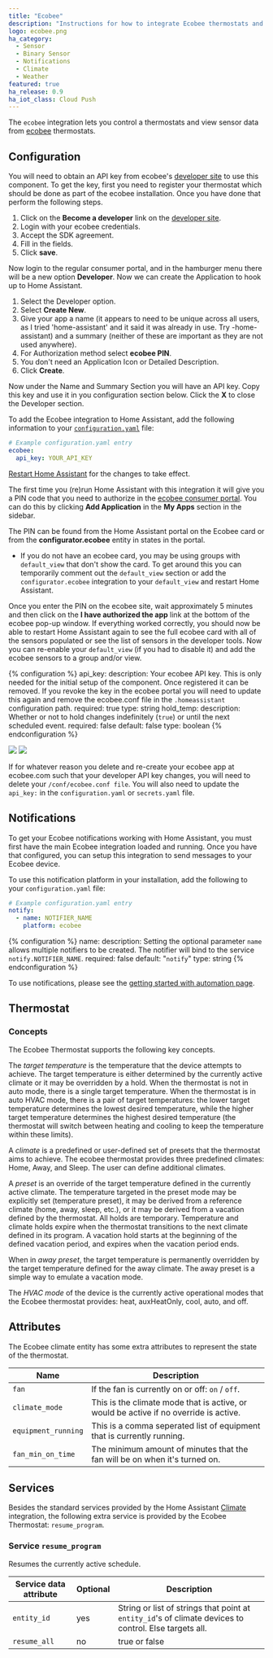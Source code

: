 ```yaml
---
title: "Ecobee"
description: "Instructions for how to integrate Ecobee thermostats and sensors within Home Assistant."
logo: ecobee.png
ha_category:
  - Sensor
  - Binary Sensor
  - Notifications
  - Climate
  - Weather
featured: true
ha_release: 0.9
ha_iot_class: Cloud Push
---
```


The `ecobee` integration lets you control a thermostats and view sensor data from [ecobee](https://www.ecobee.com) thermostats.

## Configuration

You will need to obtain an API key from ecobee's [developer site](https://www.ecobee.com/developers/) to use this component. To get the key, first you need to register your thermostat which should be done as part of the ecobee installation. Once you have done that perform the following steps.

1. Click on the **Become a developer** link on the [developer site](https://www.ecobee.com/developers/).
2. Login with your ecobee credentials.
3. Accept the SDK agreement.
4. Fill in the fields.
5. Click **save**.

Now login to the regular consumer portal, and in the hamburger menu there will be a new option **Developer**. Now we can create the Application to hook up to Home Assistant.

1. Select the Developer option.
2. Select **Create New**.
3. Give your app a name (it appears to need to be unique across all users, as I tried 'home-assistant' and it said it was already in use. Try <yournameoralias>-home-assistant) and a summary (neither of these are important as they are not used anywhere).
4. For Authorization method select **ecobee PIN**.
5. You don't need an Application Icon or Detailed Description.
6. Click **Create**.

Now under the Name and Summary Section you will have an API key. Copy this key and use it in you configuration section below. Click the **X** to close the Developer section.

To add the Ecobee integration to Home Assistant, add the following information to your [`configuration.yaml`](/docs/configuration/) file:

```yaml
# Example configuration.yaml entry
ecobee:
  api_key: YOUR_API_KEY
```

[Restart Home Assistant](/docs/configuration/#reloading-changes) for the changes to take effect.

The first time you (re)run Home Assistant with this integration it will give you a PIN code that you need to authorize in the [ecobee consumer portal](https://www.ecobee.com/consumerportal/index.html). You can do this by clicking **Add Application** in the **My Apps** section in the sidebar.

The PIN can be found from the Home Assistant portal on the Ecobee card or from the **configurator.ecobee** entity in states in the portal.

- If you do not have an ecobee card, you may be using groups with `default_view` that don't show the card. To get around this you can temporarily comment out the `default_view` section or add the `configurator.ecobee` integration to your `default_view` and restart Home Assistant.

Once you enter the PIN on the ecobee site, wait approximately 5 minutes and then click on the **I have authorized the app** link at the bottom of the ecobee pop-up window. If everything worked correctly, you should now be able to restart Home Assistant again to see the full ecobee card with all of the sensors populated or see the list of sensors in the developer tools. Now you can re-enable your `default_view` (if you had to disable it) and add the ecobee sensors to a group and/or view.

{% configuration %}
api_key:
  description: Your ecobee API key. This is only needed for the initial setup of the component. Once registered it can be removed. If you revoke the key in the ecobee portal you will need to update this again and remove the ecobee.conf file in the `.homeassistant` configuration path.
  required: true
  type: string
hold_temp:
  description: Whether or not to hold changes indefinitely (`true`) or until the next scheduled event.
  required: false
  default: false
  type: boolean
{% endconfiguration %}

<p class='img'>
  <img src='{{site_root}}/images/screenshots/ecobee-sensor-badges.png' />
  <img src='{{site_root}}/images/screenshots/ecobee-thermostat-card.png' />
</p>

If for whatever reason you delete and re-create your ecobee app at ecobee.com such that your developer API key changes, you will need to delete your `/conf/ecobee.conf file`. You will also need to update the `api_key:` in the `configuration.yaml` or `secrets.yaml` file.

## Notifications

To get your Ecobee notifications working with Home Assistant, you must first have the main Ecobee integration loaded and running. Once you have that configured, you can setup this integration to send messages to your Ecobee device.

To use this notification platform in your installation, add the following to your `configuration.yaml` file:

```yaml
# Example configuration.yaml entry
notify:
  - name: NOTIFIER_NAME
    platform: ecobee
```

{% configuration %}
name:
  description: Setting the optional parameter `name` allows multiple notifiers to be created. The notifier will bind to the service `notify.NOTIFIER_NAME`.
  required: false
  default: "`notify`"
  type: string
{% endconfiguration %}

To use notifications, please see the [getting started with automation page](/getting-started/automation/).

## Thermostat

### Concepts

The Ecobee Thermostat supports the following key concepts.

The _target temperature_ is the temperature that the device attempts
to achieve. The target temperature is either determined by the
currently active climate or it may be overridden by a hold. When the
thermostat is not in auto mode, there is a single target
temperature. When the thermostat is in auto HVAC mode, there is a
pair of target temperatures: the lower target temperature determines
the lowest desired temperature, while the higher target temperature
determines the highest desired temperature (the thermostat will switch
between heating and cooling to keep the temperature within these
limits).

A _climate_ is a predefined or user-defined set of presets that the
thermostat aims to achieve. The ecobee thermostat provides three predefined
climates: Home, Away, and Sleep. The user can define additional climates.

A _preset_ is an override of the target temperature defined in the
currently active climate. The temperature targeted in the preset mode may be
explicitly set (temperature preset), it may be derived from a reference
climate (home, away, sleep, etc.), or it may be derived from a vacation
defined by the thermostat. All holds are temporary. Temperature and
climate holds expire when the thermostat transitions to the next climate
defined in its program. A vacation hold starts at the beginning of the
defined vacation period, and expires when the vacation period ends.

When in _away preset_, the target temperature is permanently overridden by
the target temperature defined for the away climate. The away preset is a
simple way to emulate a vacation mode.

The _HVAC mode_ of the device is the currently active operational
modes that the Ecobee thermostat provides: heat, auxHeatOnly, cool,
auto, and off.

## Attributes

The Ecobee climate entity has some extra attributes to represent the state of the thermostat.

| Name | Description |
| ---- | ----------- |
| `fan` | If the fan is currently on or off: `on` / `off`.
| `climate_mode` | This is the climate mode that is active, or would be active if no override is active.
| `equipment_running` | This is a comma seperated list of equipment that is currently running.
| `fan_min_on_time` | The minimum amount of minutes that the fan will be on when it's turned on.

## Services

Besides the standard services provided by the Home Assistant [Climate](https://www.home-assistant.io/integrations/climate/) integration, the following extra service is provided by the Ecobee Thermostat: `resume_program`.

### Service `resume_program`

Resumes the currently active schedule.

| Service data attribute | Optional | Description |
| ---------------------- | -------- | ----------- |
| `entity_id` | yes | String or list of strings that point at `entity_id`'s of climate devices to control. Else targets all.
| `resume_all` | no | true or false
